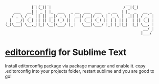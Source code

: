                  _  _  _                                   __  _
                | |(_)| |                                 / _|(_)
        ___   __| | _ | |_  ___   _ __  ___  ___   _ __  | |_  _   __ _
       / _ \ / _` || || __|/ _ \ | '__|/ __|/ _ \ | '_ \ |  _|| | / _` |
      |  __/| (_| || || |_| (_) || |  | (__| (_) || | | || |  | || (_| |
    (_)\___| \__,_||_| \__|\___/ |_|   \___|\___/ |_| |_||_|  |_| \__, |
                                                                   __/ |
                                                                  |___/

# [editorconfig](http://editorconfig.org/) for Sublime Text

Install editorconfig package via package manager and enable it.
copy .editorconfig into your projects folder, restart sublime and you are good to go!
